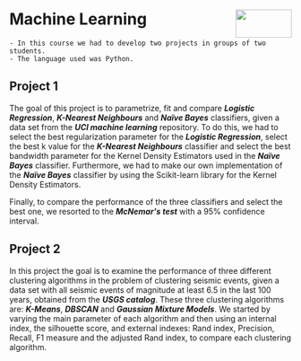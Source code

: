# Machine Learning <img align="right" width="100" height="50" src="https://camo.githubusercontent.com/b2029ffe76b249d5bdd72d48611937651db6a96a/68747470733a2f2f692e696d6775722e636f6d2f4c304e4c616a582e706e67">

    - In this course we had to develop two projects in groups of two students.
    - The language used was Python.

## Project 1

The goal of this project is to parametrize, fit and compare ***Logistic Regression***, ***K-Nearest Neighbours*** and ***Naïve Bayes*** classifiers, given a data set from the ***UCI machine learning*** repository. To do this, we had to select the best regularization parameter for the ***Logistic Regression***, select the best k value for the ***K-Nearest Neighbours*** classifier and select the best bandwidth parameter for the Kernel Density Estimators used in the ***Naïve Bayes*** classifier. Furthermore, we had to make our own implementation of the ***Naïve Bayes*** classifier by using the Scikit-learn library for the Kernel Density Estimators.

Finally, to compare the performance of the three classifiers and select the best one, we resorted to the ***McNemar's test*** with a 95% confidence interval.

## Project 2

In this project the goal is to examine the performance of three different clustering algorithms in the problem of clustering seismic events, given a data set with all seismic events of magnitude at least 6.5 in the last 100 years, obtained from the ***USGS catalog***. These three clustering algorithms are: ***K-Means***, ***DBSCAN*** and ***Gaussian Mixture Models***. We started by varying the main parameter of each algorithm and then using an internal index, the silhouette score, and external indexes: Rand index, Precision, Recall, F1 measure and the adjusted Rand index, to compare each clustering algorithm.
